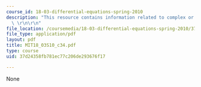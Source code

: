 ```yaml
---
course_id: 18-03-differential-equations-spring-2010
description: "This resource contains information related to complex or repeated eigenvalues.\
  \ \r\n\r\n"
file_location: /coursemedia/18-03-differential-equations-spring-2010/37d24358fb781ec77c206de293676f17_MIT18_03S10_c34.pdf
file_type: application/pdf
layout: pdf
title: MIT18_03S10_c34.pdf
type: course
uid: 37d24358fb781ec77c206de293676f17

---
```

None